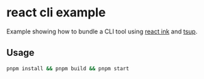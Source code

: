 # react cli example

Example showing how to bundle a CLI tool using [react ink](https://github.com/vadimdemedes) and [tsup](https://tsup.egoist.dev/).

## Usage

```bash
pnpm install && pnpm build && pnpm start
```

